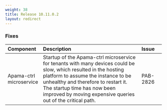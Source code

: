 ```yaml
---
weight: 38
title: Release 10.11.0.2
layout: redirect
---
```



### Fixes

<table>
<colgroup>
    <col style="width: 15%;">
    <col style="width: 70%;">
    <col style="width: 15%;">
</colgroup>
<thead>
<tr>
<th style="text-align:left">Component</th>
<th style="text-align:left">Description</th>
<th style="text-align:left">Issue</th>
</tr>
</thead>
<tbody>

<tr>
<td style="text-align:left">Apama-ctrl microservice</td>
<td style="text-align:left">Startup of the Apama-ctrl microservice for tenants with many devices could be slow, 
  which resulted in the hosting platform to assume the instance to be unhealthy and therefore to restart it. 
  The startup time has now been improved by moving expensive queries out of the critical path.</td>
<td style="text-align:left">PAB-2826</td>
</tr>

</tbody>
</table>
